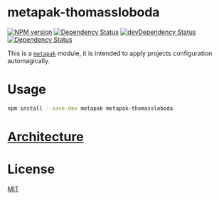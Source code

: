 [//]: # (This file is automatically generated by a `metapak`)
[//]: # (module. Do not change it elsewhere, changes would # be overridden.)

# metapak-thomassloboda

[![NPM version](https://badge.fury.io/js/metapak-thomassloboda.svg)](https://npmjs.org/package/metapak-thomassloboda)
[![Dependency Status](https://david-dm.org/thomassloboda/metapak-thomassloboda.svg)](https://david-dm.org/thomassloboda/metapak-thomassloboda)
[![devDependency Status](https://david-dm.org/thomassloboda/metapak-thomassloboda/dev-status.svg)](https://david-dm.org/thomassloboda/metapak-thomassloboda#info=devDependencies)
[![Dependency Status](https://dependencyci.com/github/thomassloboda/metapak-thomassloboda/badge)](https://dependencyci.com/github/thomassloboda/metapak-thomassloboda)

This is a [`metapak`](https://github.com/nfroidure/metapak) module,
 it is intended to apply projects configuration automagically.

# Usage

```sh
npm install --save-dev metapak metapak-thomassloboda
```

# [Architecture](https://github.com/thomassloboda/metapak-thomassloboda/blob/master/ARCHITECTURE.md)

# License
[MIT](https://github.com/thomassloboda/metapak-thomassloboda/blob/master/LICENSE)
